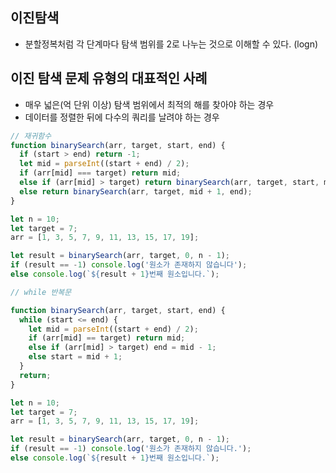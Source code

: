 ## 이진탐색

- 분할정복처럼 각 단계마다 탐색 범위를 2로 나누는 것으로 이해할 수 있다. (logn)

## 이진 탐색 문제 유형의 대표적인 사례

- 매우 넓은(억 단위 이상) 탐색 범위에서 최적의 해를 찾아야 하는 경우
- 데이터를 정렬한 뒤에 다수의 쿼리를 날려야 하는 경우

```javascript
// 재귀함수
function binarySearch(arr, target, start, end) {
  if (start > end) return -1;
  let mid = parseInt((start + end) / 2);
  if (arr[mid] === target) return mid;
  else if (arr[mid] > target) return binarySearch(arr, target, start, mid - 1);
  else return binarySearch(arr, target, mid + 1, end);
}

let n = 10;
let target = 7;
arr = [1, 3, 5, 7, 9, 11, 13, 15, 17, 19];

let result = binarySearch(arr, target, 0, n - 1);
if (result == -1) console.log('원소가 존재하지 않습니다');
else console.log(`${result + 1}번째 원소입니다.`);

// while 반복문

function binarySearch(arr, target, start, end) {
  while (start <= end) {
    let mid = parseInt((start + end) / 2);
    if (arr[mid] == target) return mid;
    else if (arr[mid] > target) end = mid - 1;
    else start = mid + 1;
  }
  return;
}

let n = 10;
let target = 7;
arr = [1, 3, 5, 7, 9, 11, 13, 15, 17, 19];

let result = binarySearch(arr, target, 0, n - 1);
if (result == -1) console.log('원소가 존재하지 않습니다.');
else console.log(`${result + 1}번째 원소입니다.`);
```
